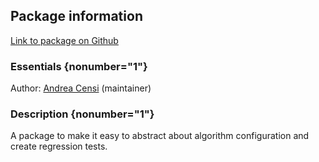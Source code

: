 <div id='easy_regression-autogenerated' markdown='1'>


<!-- do not edit this file, autogenerated -->

## Package information 

[Link to package on Github](github:org=duckietown,repo=Software,path=00-infrastructure/easy_regression,branch=master)

### Essentials {nonumber="1"}

Author: [Andrea Censi](mailto:acensi@idsc.mavt.ethz.ch) (maintainer)

### Description {nonumber="1"}


A package to make it easy to abstract about algorithm configuration
and create regression tests.
  



</div>

